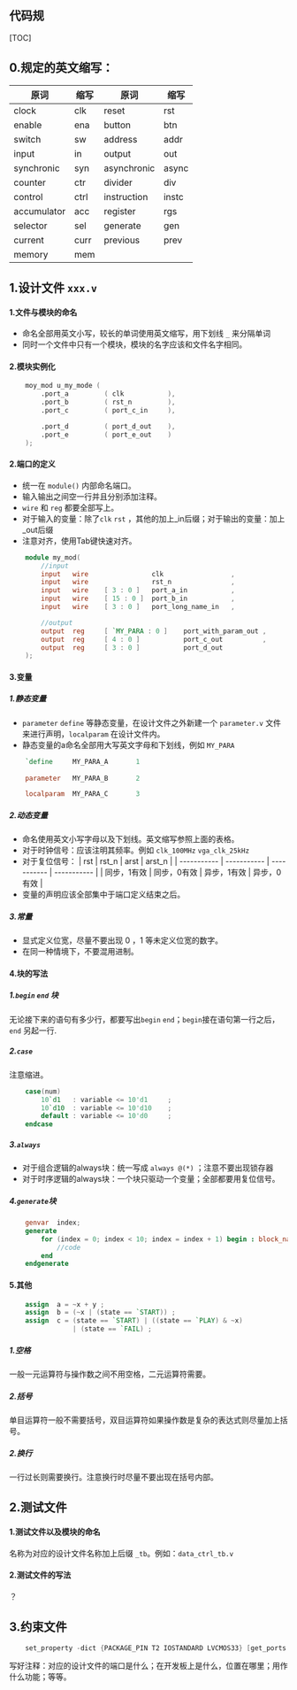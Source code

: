 代码规
---
[TOC]
## 0.规定的英文缩写：
| 原词        | 缩写 | 原词        | 缩写  |
| ----------- | ---- | ----------- | ----- |
| clock       | clk  | reset       | rst   |
| enable      | ena  | button      | btn   |
| switch      | sw   | address     | addr  |
| input       | in   | output      | out   |
| synchronic  | syn  | asynchronic | async |
| counter     | ctr  | divider     | div   |
| control     | ctrl | instruction | instc |
| accumulator | acc  | register    | rgs   |
| selector    | sel  | generate    | gen   |
| current     | curr | previous    | prev  |
| memory      | mem  |


## 1.设计文件 `xxx.v`
#### 1.文件与模块的命名
* 命名全部用英文小写，较长的单词使用英文缩写，用下划线 `_` 来分隔单词
* 同时一个文件中只有一个模块，模块的名字应该和文件名字相同。

#### 2.模块实例化
```verilog
    moy_mod u_my_mode (
        .port_a         ( clk           ),
        .port_b         ( rst_n         ),
        .port_c         ( port_c_in     ),

        .port_d         ( port_d_out    ),
        .port_e         ( port_e_out    )
    );
```


#### 2.端口的定义
* 统一在 `module()` 内部命名端口。
* 输入输出之间空一行并且分别添加注释。
* `wire` 和 `reg` 都要全部写上。
* 对于输入的变量：除了`clk` `rst` ，其他的加上_in后缀；对于输出的变量：加上_out后缀
* 注意对齐，使用Tab键快速对齐。
```verilog
    module my_mod(
        //input
        input   wire                clk                 ,
        input   wire                rst_n               ,
        input   wire    [ 3 : 0 ]   port_a_in           ,
        input   wire    [ 15 : 0 ]  port_b_in           ,
        input   wire    [ 3 : 0 ]   port_long_name_in   ,

        //output
        output  reg     [ `MY_PARA : 0 ]    port_with_param_out ,
        output  reg     [ 4 : 0 ]           port_c_out          ,
        output  reg     [ 3 : 0 ]           port_d_out
    );
```

#### 3.变量
##### 1.静态变量
* `parameter`  `define` 等静态变量，在设计文件之外新建一个 `parameter.v` 文件来进行声明，`localparam` 在设计文件内。
* 静态变量的a命名全部用大写英文字母和下划线，例如 `MY_PARA`
```verilog
    `define     MY_PARA_A       1
    
    parameter   MY_PARA_B       2

    localparam  MY_PARA_C       3
```

##### 2.动态变量
* 命名使用英文小写字母以及下划线。英文缩写参照上面的表格。
* 对于时钟信号：应该注明其频率。例如 `clk_100MHz` `vga_clk_25kHz`
* 对于复位信号：
  | rst         | rst_n       | arst        | arst_n      |
  | ----------- | ----------- | ----------- | ----------- |
  | 同步，1有效 | 同步，0有效 | 异步，1有效 | 异步，0有效 |
* 变量的声明应该全部集中于端口定义结束之后。

##### 3.常量
* 显式定义位宽，尽量不要出现 0 ，1 等未定义位宽的数字。
* 在同一种情境下，不要混用进制。

#### 4.块的写法
##### 1.`begin` `end` 块
无论接下来的语句有多少行，都要写出`begin` `end`；`begin`接在语句第一行之后，`end` 另起一行.
##### 2.`case`
注意缩进。
```verilog
    case(num)
        10`d1   : variable <= 10'd1     ;
        10`d10  : variable <= 10'd10    ;
        default : variable <= 10'd0     ;
    endcase
```
##### 3.`always`
* 对于组合逻辑的always块：统一写成 `always @(*)` ；注意不要出现锁存器
* 对于时序逻辑的always块：一个块只驱动一个变量；全部都要用复位信号。
##### 4.`generate`块
```verilog
    genvar  index;
    generate
        for (index = 0; index < 10; index = index + 1) begin : block_name
            //code
        end
    endgenerate
```
#### 5.其他
```verilog
    assign  a = ~x + y ;
    assign  b = (~x | (state == `START)) ;
    assign  c = (state == `START) | ((state == `PLAY) & ~x)
                | (state == `FAIL) ;
```
##### 1.空格
一般一元运算符与操作数之间不用空格，二元运算符需要。
##### 2.括号
单目运算符一般不需要括号，双目运算符如果操作数是复杂的表达式则尽量加上括号。
##### 2.换行
一行过长则需要换行。注意换行时尽量不要出现在括号内部。

## 2.测试文件
#### 1.测试文件以及模块的命名
名称为对应的设计文件名称加上后缀 `_tb`。例如：`data_ctrl_tb.v`

#### 2.测试文件的写法
？

## 3.约束文件
```verilog
    set_property -dict {PACKAGE_PIN T2 IOSTANDARD LVCMOS33} [get_ports sw]
```
写好注释：对应的设计文件的端口是什么；在开发板上是什么，位置在哪里；用作什么功能；等等。


